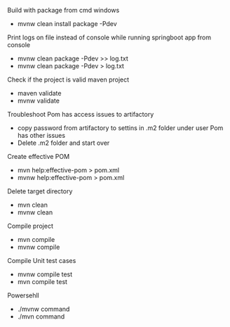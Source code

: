 Build with package from cmd windows
- mvnw clean install package -Pdev


Print logs on file instead of console while running springboot app from console
- mvnw clean package -Pdev >> log.txt
- mvnw clean package -Pdev > log.txt

Check if the project is valid maven project
- maven validate
- mvnw validate

Troubleshoot
Pom has access issues to artifactory
- copy password from artifactory to settins in .m2 folder under user
Pom has other issues
- Delete .m2 folder and start over


Create effective POM
- mvn help:effective-pom > pom.xml
- mvnw help:effective-pom > pom.xml

Delete target directory
- mvn clean
- mvnw clean

Compile project
- mvn compile
- mvnw compile

Compile Unit test cases

- mvnw compile test
- mvn compile test

Powersehll
- ./mvnw command
- ./mvn command
